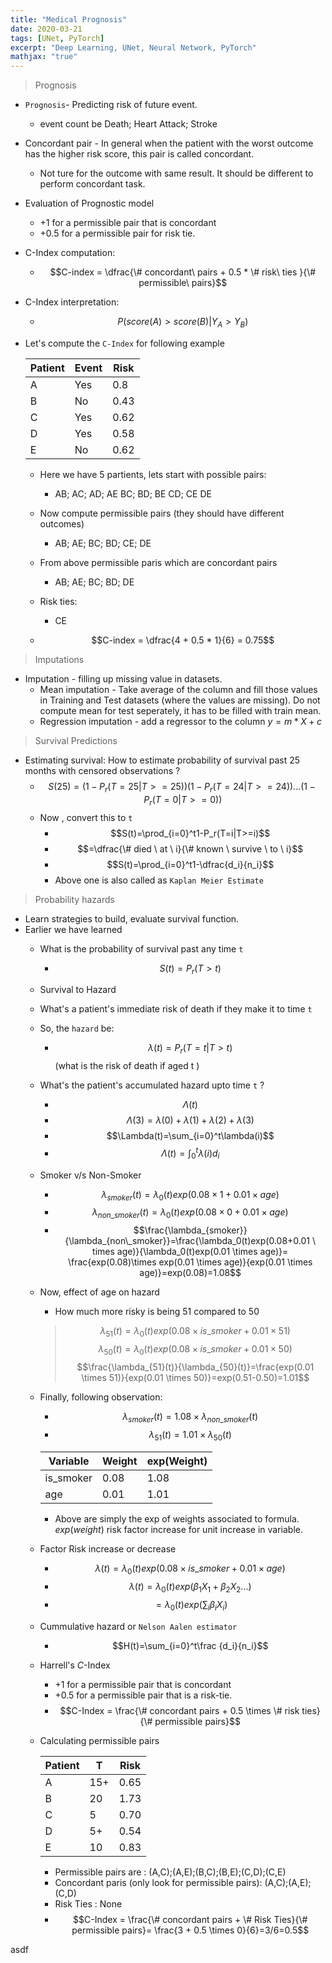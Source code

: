 ```yaml
---
title: "Medical Prognosis"
date: 2020-03-21
tags: [UNet, PyTorch]
excerpt: "Deep Learning, UNet, Neural Network, PyTorch"
mathjax: "true"
---
```




> Prognosis

- `Prognosis`- Predicting risk of future event.
  - event count be Death; Heart Attack; Stroke
- Concordant pair - In general when the patient with the worst outcome has the higher risk score, this pair is called concordant. 
  - Not ture for the outcome with same result. It should be different to perform concordant task.
- Evaluation of Prognostic model
  - +1 for a permissible pair that is concordant
  - +0.5 for a permissible pair for risk tie.
- C-Index computation:
  - $$C-index = \dfrac{\# concordant\ pairs + 0.5 * \# risk\ ties }{\# permissible\ pairs}$$
- C-Index interpretation:
  - $$ P(score(A) > score(B) | Y_A>Y_B) $$
- Let's compute the `C-Index` for following example

    |Patient   | Event  | Risk |
    |----------|--------|--------|
    |A|Yes|0.8
    |B|No|0.43
    |C|Yes|0.62
    |D|Yes|0.58
    |E|No|0.62
    
  - Here we have 5 partients, lets start with possible pairs:
    - AB; AC; AD; AE
          BC; BD; BE
              CD; CE
                  DE
  - Now compute permissible pairs (they should have different outcomes)
    - AB; AE; BC; BD; CE; DE
  - From above permissible paris which are concordant pairs
    - AB; AE; BC; BD; DE
  - Risk ties:
    - CE

  - $$C-index = \dfrac{4 + 0.5 * 1}{6} = 0.75$$


> Imputations

- Imputation - filling up missing value in datasets.
  - Mean imputation - Take average of the column and fill those values in Training and Test datasets (where the values are missing). Do not compute mean for test seperately, it has to be filled with train mean.
  - Regression imputation - add a regressor to the column $y = m * X + c$


> Survival Predictions

- Estimating survival: How to estimate probability of survival past 25 months with censored observations ?
  - $$S(25) = (1-P_r(T=25|T>=25))(1-P_r(T=24|T>=24))...(1-P_r(T=0|T>=0))$$
  - Now , convert this to `t` 
    - $$S(t)=\prod_{i=0}^t1-P_r(T=i|T>=i)$$
    - $$=\dfrac{\# died \ at \ i}{\# known \ survive \ to \ i}$$
    - $$S(t)=\prod_{i=0}^t1-\dfrac{d_i}{n_i}$$
    - Above one is also called as `Kaplan Meier Estimate`



> Probability hazards

- Learn strategies to build, evaluate survival function.
- Earlier we have learned
  - What is the probability of survival past any time `t`
    - $$S(t)=P_r(T>t)$$
  - Survival to Hazard
  - What's a patient's immediate risk of death if they make it to time `t`
  - So, the `hazard` be:
    - $$\lambda(t) = P_r(T=t|T\gt t)$$  (what is the risk of death if aged t )
  - What's the patient's accumulated hazard upto time `t` ?
    - $$\Lambda(t)$$
    - $$\Lambda(3)=\lambda(0)+\lambda(1)+\lambda(2)+\lambda(3)$$
    - $$\Lambda(t)=\sum_{i=0}^t\lambda(i)$$
    - $$\Lambda(t)=\int_0^t\lambda(i) d_i$$
  - Smoker v/s Non-Smoker
    - $$\lambda_{smoker}(t)=\lambda_0(t)exp(0.08 \times 1 + 0.01 \times age)$$
    - $$\lambda_{non\_smoker}(t)=\lambda_0(t)exp(0.08 \times 0 + 0.01 \times age)$$
    - $$\frac{\lambda_{smoker}}{\lambda_{non\_smoker}}=\frac{\lambda_0(t)exp(0.08+0.01 \ times age)}{\lambda_0(t)exp(0.01 \times age)}= \frac{exp(0.08)\times exp(0.01 \times age)}{exp(0.01 \times age)}=exp(0.08)=1.08$$
  - Now, effect of age on hazard
    - How much more risky is being 51 compared to 50
    > $$\lambda_{51}(t)=\lambda_0(t)exp(0.08 \times is\_smoker + 0.01 \times 51)$$
    > $$\lambda_{50}(t)=\lambda_0(t)exp(0.08 \times is\_smoker + 0.01 \times 50)$$
    > $$\frac{\lambda_{51}(t)}{\lambda_{50}(t)}=\frac{exp(0.01 \times 51)}{exp(0.01 \times 50)}=exp(0.51-0.50)=1.01$$
  - Finally, following observation:
    - $$\lambda_{smoker}(t)= 1.08 \times \lambda_{non\_smoker}(t)$$
    - $$\lambda_{51}(t)=1.01 \times \lambda_{50}(t)$$
    
    |Variable    |Weight        |exp(Weight)
    |------------|--------------|-----------
    |is_smoker   |0.08          |1.08
    |age         |0.01          |1.01
    
    - Above are simply the exp of weights associated to formula. $exp(weight)$ risk factor increase for unit increase in variable.
  - Factor Risk increase or decrease
    - $$\lambda(t)=\lambda_0(t)exp(0.08 \times is\_smoker + 0.01 \times age)$$
    - $$\lambda(t)=\lambda_0(t)exp(\beta_1X_1+\beta_2X_2...)$$
    - $$= \lambda_0(t)exp(\sum_i\beta_iX_i)$$
  - Cummulative hazard or `Nelson Aalen estimator`
    - $$H(t)=\sum_{i=0}^t\frac {d_i}{n_i}$$
  - Harrell's *C*-Index
    - +1 for a permissible pair that is concordant
    - +0.5 for a permissible pair that is a risk-tie.
    - $$C-Index = \frac{\# concordant pairs + 0.5 \times \# risk ties}{\# permissible pairs}$$
  - Calculating permissible pairs
  
    |Patient|T        |Risk
    |-------|---------|----
    |A      |15+      |0.65
    |B      |20       |1.73
    |C      |5        |0.70
    |D      |5+       |0.54
    |E      |10       |0.83
    
    - Permissible pairs are : (A,C);(A,E);(B,C);(B,E);(C,D);(C,E)
    - Concordant paris (only look for permissible pairs): (A,C);(A,E);(C,D)
    - Risk Ties : None
    - $$C-Index = \frac{\# concordant pairs + \# Risk Ties}{\# permissible pairs}= \frac{3 + 0.5 \times 0}{6}=3/6=0.5$$ 




















asdf
